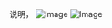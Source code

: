 说明，
![Image](https://github.com/user-attachments/assets/83a79dec-a564-44c4-b595-881aaeac64af)
![Image](https://github.com/user-attachments/assets/3a3a32fd-162d-4552-b8f0-c0cc574a3c09)
